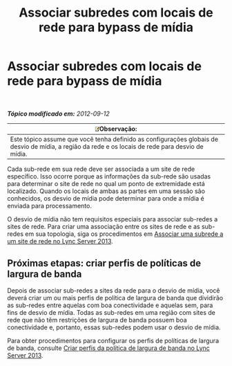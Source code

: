 ﻿---
title: Associar subredes com locais de rede para bypass de mídia
TOCTitle: Associar subredes com locais de rede para bypass de mídia
ms:assetid: 5bc632b7-1446-470f-b332-48ea0ca4d1fd
ms:mtpsurl: https://technet.microsoft.com/pt-br/library/Gg398401(v=OCS.15)
ms:contentKeyID: 49306830
ms.date: 05/19/2016
mtps_version: v=OCS.15
ms.translationtype: HT
---

# Associar subredes com locais de rede para bypass de mídia

 

_**Tópico modificado em:** 2012-09-12_

<table>
<thead>
<tr class="header">
<th><img src="images/Gg425756.note(OCS.15).gif" title="note" alt="note" />Observação:</th>
</tr>
</thead>
<tbody>
<tr class="odd">
<td>Este tópico assume que você tenha definido as configurações globais de desvio de mídia, a região da rede e os locais de rede para desvio de mídia.</td>
</tr>
</tbody>
</table>


Cada sub-rede em sua rede deve ser associada a um site de rede específico. Isso ocorre porque as informações da sub-rede são usadas para determinar o site de rede no qual um ponto de extremidade está localizado. Quando os locais de ambas as partes em uma sessão são conhecidos, os desvio de mídia pode determinar para onde a mídia é enviada para processamento.

O desvio de mídia não tem requisitos especiais para associar sub-redes a sites de rede. Para criar uma associação entre os sites de rede e as sub-redes em sua topologia, siga os procedimentos em [Associar uma subrede a um site de rede no Lync Server 2013](lync-server-2013-associate-a-subnet-with-a-network-site.md).

## Próximas etapas: criar perfis de políticas de largura de banda

Depois de associar sub-redes a sites da rede para o desvio de mídia, você deverá criar um ou mais perfis de política de largura de banda que dividirão as sub-redes entre aquelas com boa conectividade e aquelas sem, para fins de desvio de mídia. Todas as sub-redes em uma região com sites de rede que não têm restrições de largura de banda possuem boa conectividade e, portanto, essas sub-redes podem usar o desvio de mídia.

Para obter procedimentos para configurar os perfis de políticas de largura de banda, consulte [Criar perfis da política de largura de banda no Lync Server 2013](lync-server-2013-create-bandwidth-policy-profiles.md).

